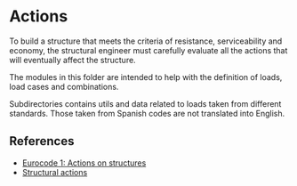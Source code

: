 # Actions
To build a structure that meets the criteria of resistance, serviceability and economy, the structural engineer must carefully evaluate all the actions that will eventually affect the structure.

The modules in this folder are intended to help with the definition of loads, load cases and combinations.

Subdirectories contains utils and data related to loads taken from
different standards. Those taken from Spanish codes are not translated
into English.

## References

- [Eurocode 1: Actions on structures](https://en.wikipedia.org/wiki/Eurocode_1:_Actions_on_structures)
- [Structural actions](https://www.designingbuildings.co.uk/wiki/Structural_actions)
